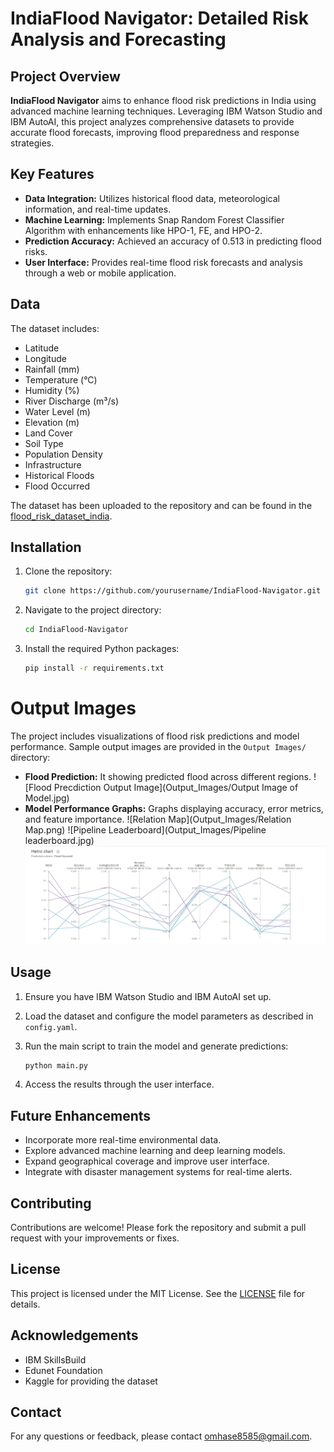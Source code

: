 # IndiaFlood Navigator: Detailed Risk Analysis and Forecasting

## Project Overview

**IndiaFlood Navigator** aims to enhance flood risk predictions in India using advanced machine learning techniques. Leveraging IBM Watson Studio and IBM AutoAI, this project analyzes comprehensive datasets to provide accurate flood forecasts, improving flood preparedness and response strategies.

## Key Features

- **Data Integration:** Utilizes historical flood data, meteorological information, and real-time updates.
- **Machine Learning:** Implements Snap Random Forest Classifier Algorithm with enhancements like HPO-1, FE, and HPO-2.
- **Prediction Accuracy:** Achieved an accuracy of 0.513 in predicting flood risks.
- **User Interface:** Provides real-time flood risk forecasts and analysis through a web or mobile application.

## Data

The dataset includes:
- Latitude
- Longitude
- Rainfall (mm)
- Temperature (°C)
- Humidity (%)
- River Discharge (m³/s)
- Water Level (m)
- Elevation (m)
- Land Cover
- Soil Type
- Population Density
- Infrastructure
- Historical Floods
- Flood Occurred
  
The dataset has been uploaded to the repository and can be found in the [flood_risk_dataset_india](flood_risk_dataset_india.csv).

## Installation

1. Clone the repository:
    ```bash
    git clone https://github.com/yourusername/IndiaFlood-Navigator.git
    ```

2. Navigate to the project directory:
    ```bash
    cd IndiaFlood-Navigator
    ```

3. Install the required Python packages:
    ```bash
    pip install -r requirements.txt
    ```
# Output Images

The project includes visualizations of flood risk predictions and model performance. Sample output images are provided in the `Output Images/` directory:
- **Flood Prediction:** It showing predicted flood across different regions.
  ![Flood Precdiction Output Image](Output_Images/Output Image of Model.jpg)
- **Model Performance Graphs:** Graphs displaying accuracy, error metrics, and feature importance.
  ![Relation Map](Output_Images/Relation Map.png)
  ![Pipeline Leaderboard](Output_Images/Pipeline leaderboard.jpg)
  ![Metric Chart](Output_Images/Metric_Chart.jpg)

## Usage

1. Ensure you have IBM Watson Studio and IBM AutoAI set up.
2. Load the dataset and configure the model parameters as described in `config.yaml`.
3. Run the main script to train the model and generate predictions:
    ```bash
    python main.py
    ```

4. Access the results through the user interface.

## Future Enhancements

- Incorporate more real-time environmental data.
- Explore advanced machine learning and deep learning models.
- Expand geographical coverage and improve user interface.
- Integrate with disaster management systems for real-time alerts.

## Contributing

Contributions are welcome! Please fork the repository and submit a pull request with your improvements or fixes.

## License

This project is licensed under the MIT License. See the [LICENSE](LICENSE) file for details.

## Acknowledgements

- IBM SkillsBuild
- Edunet Foundation
- Kaggle for providing the dataset

## Contact

For any questions or feedback, please contact [omhase8585@gmail.com](omhase8585@gmail.com).
